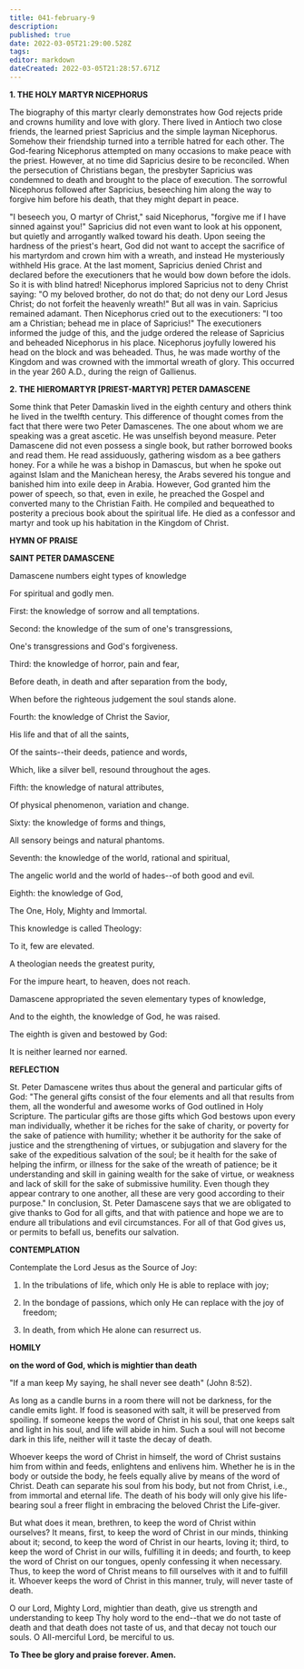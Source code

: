 ```yaml
---
title: 041-february-9
description: 
published: true
date: 2022-03-05T21:29:00.528Z
tags: 
editor: markdown
dateCreated: 2022-03-05T21:28:57.671Z
---
```


**1. THE HOLY MARTYR NICEPHORUS**

The biography of this martyr clearly demonstrates how God rejects pride and crowns humility and love with glory. There lived in Antioch two close friends, the learned priest Sapricius and the simple layman Nicephorus. Somehow their friendship turned into a terrible hatred for each other. The God-fearing Nicephorus attempted on many occasions to make peace with the priest. However, at no time did Sapricius desire to be reconciled. When the persecution of Christians began, the presbyter Sapricius was condemned to death and brought to the place of execution. The sorrowful Nicephorus followed after Sapricius, beseeching him along the way to forgive him before his death, that they might depart in peace.

 "I beseech you, O martyr of Christ," said Nicephorus, "forgive me if I have sinned against you!" Sapricius did not even want to look at his opponent, but quietly and arrogantly walked toward his death. Upon seeing the hardness of the priest's heart, God did not want to accept the sacrifice of his martyrdom and crown him with a wreath, and instead He mysteriously withheld His grace. At the last moment, Sapricius denied Christ and declared before the executioners that he would bow down before the idols. So it is with blind hatred! Nicephorus implored Sapricius not to deny Christ saying: "O my beloved brother, do not do that; do not deny our Lord Jesus Christ; do not forfeit the heavenly wreath!" But all was in vain. Sapricius remained adamant. Then Nicephorus cried out to the executioners: "I too am a Christian; behead me in place of Sapricius!" The executioners informed the judge of this, and the judge ordered the release of Sapricius and beheaded Nicephorus in his place. Nicephorus joyfully lowered his head on the block and was beheaded. Thus, he was made worthy of the Kingdom and was crowned with the immortal wreath of glory. This occurred in the year 260 A.D., during the reign of Gallienus.

**2. THE HIEROMARTYR [PRIEST-MARTYR] PETER DAMASCENE**

Some think that Peter Damaskin lived in the eighth century and others think he lived in the twelfth century. This difference of thought comes from the fact that there were two Peter Damascenes. The one about whom we are speaking was a great ascetic. He was unselfish beyond measure. Peter Damascene did not even possess a single book, but rather borrowed books and read them. He read assiduously, gathering wisdom as a bee gathers honey. For a while he was a bishop in Damascus, but when he spoke out against Islam and the Manichean heresy, the Arabs severed his tongue and banished him into exile deep in Arabia. However, God granted him the power of speech, so that, even in exile, he preached the Gospel and converted many to the Christian Faith. He compiled and bequeathed to posterity a precious book about the spiritual life. He died as a confessor and martyr and took up his habitation in the Kingdom of Christ.



**HYMN OF PRAISE**

**SAINT PETER DAMASCENE**

Damascene numbers eight types of knowledge

For spiritual and godly men.

First: the knowledge of sorrow and all temptations.

Second: the knowledge of the sum of one's transgressions,

One's transgressions and God's forgiveness.

Third: the knowledge of horror, pain and fear,

Before death, in death and after separation from the body,

When before the righteous judgement the soul stands alone.

Fourth: the knowledge of Christ the Savior,

His life and that of all the saints,

Of the saints--their deeds, patience and words,

Which, like a silver bell, resound throughout the ages.

Fifth: the knowledge of natural attributes,

Of physical phenomenon, variation and change.

Sixty: the knowledge of forms and things,

All sensory beings and natural phantoms.

Seventh: the knowledge of the world, rational and spiritual,

The angelic world and the world of hades--of both good and evil.

Eighth: the knowledge of God,

The One, Holy, Mighty and Immortal.

This knowledge is called Theology:

To it, few are elevated.

A theologian needs the greatest purity,

For the impure heart, to heaven, does not reach.

Damascene appropriated the seven elementary types of knowledge,

And to the eighth, the knowledge of God, he was raised.

The eighth is given and bestowed by God:

It is neither learned nor earned.


**REFLECTION**

St. Peter Damascene writes thus about the general and particular gifts of God: "The general gifts consist of the four elements and all that results from them, all the wonderful and awesome works of God outlined in Holy Scripture. The particular gifts are those gifts which God bestows upon every man individually, whether it be riches for the sake of charity, or poverty for the sake of patience with humility; whether it be authority for the sake of justice and the strengthening of virtues, or subjugation and slavery for the sake of the expeditious salvation of the soul; be it health for the sake of helping the infirm, or illness for the sake of the wreath of patience; be it understanding and skill in gaining wealth for the sake of virtue, or weakness and lack of skill for the sake of submissive humility. Even though they appear contrary to one another, all these are very good according to their purpose." In conclusion, St. Peter Damascene says that we are obligated to give thanks to God for all gifts, and that with patience and hope we are to endure all tribulations and evil circumstances. For all of that God gives us, or permits to befall us, benefits our salvation.



**CONTEMPLATION**

Contemplate the Lord Jesus as the Source of Joy:

1.  In the tribulations of life, which only He is able to replace with joy;

1.  In the bondage of passions, which only He can replace with the joy of freedom;

1.  In death, from which He alone can resurrect us.



**HOMILY**

**on the word of God, which is mightier than death**

"If a man keep My saying, he shall never see death" (John 8:52).

As long as a candle burns in a room there will not be darkness, for the candle emits light. If food is seasoned with salt, it will be preserved from spoiling. If someone keeps the word of Christ in his soul, that one keeps salt and light in his soul, and life will abide in him. Such a soul will not become dark in this life, neither will it taste the decay of death.

Whoever keeps the word of Christ in himself, the word of Christ sustains him from within and feeds, enlightens and enlivens him. Whether he is in the body or outside the body, he feels equally alive by means of the word of Christ. Death can separate his soul from his body, but not from Christ, i.e., from immortal and eternal life. The death of his body will only give his life-bearing soul a freer flight in embracing the beloved Christ the Life-giver.

But what does it mean, brethren, to keep the word of Christ within ourselves? It means, first, to keep the word of Christ in our minds, thinking about it; second, to keep the word of Christ in our hearts, loving it; third, to keep the word of Christ in our wills, fulfilling it in deeds; and fourth, to keep the word of Christ on our tongues, openly confessing it when necessary. Thus, to keep the word of Christ means to fill ourselves with it and to fulfill it. Whoever keeps the word of Christ in this manner, truly, will never taste of death.

O our Lord, Mighty Lord, mightier than death, give us strength and understanding to keep Thy holy word to the end--that we do not taste of death and that death does not taste of us, and that decay not touch our souls. O All-merciful Lord, be merciful to us.

**To Thee be glory and praise forever. Amen.**

  
